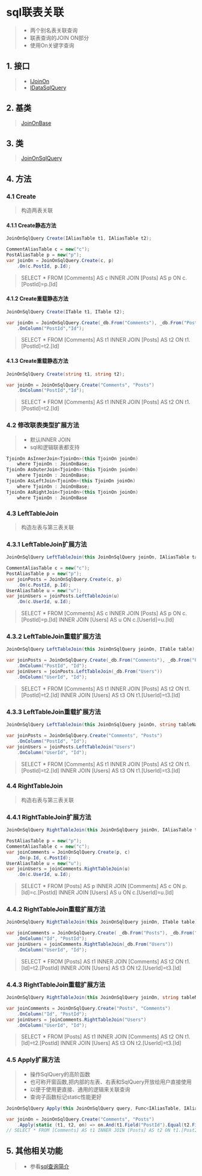 # sql联表关联
>* 两个别名表关联查询
>* 联表查询的JOIN ON部分
>* 使用On关键字查询

## 1. 接口
>* [IJoinOn](xref:ShadowSql.Join.IJoinOn)
>* [IDataSqlQuery](xref:ShadowSql.Queries.IDataSqlQuery)

## 2. 基类
>[JoinOnBase](xref:ShadowSql.Join.JoinOnBase)

## 3. 类
>[JoinOnSqlQuery](xref:ShadowSql.Join.JoinOnSqlQuery)

## 4. 方法
### 4.1 Create
>构造两表关联
#### 4.1.1 Create静态方法
```csharp
JoinOnSqlQuery Create(IAliasTable t1, IAliasTable t2);
```
```csharp
CommentAliasTable c = new("c");
PostAliasTable p = new("p");
var joinOn = JoinOnSqlQuery.Create(c, p)
    .On(c.PostId, p.Id);
```
>SELECT * FROM [Comments] AS c INNER JOIN [Posts] AS p ON c.[PostId]=p.[Id]

#### 4.1.2 Create重载静态方法
```csharp
JoinOnSqlQuery Create(ITable t1, ITable t2);
```
```csharp
var joinOn = JoinOnSqlQuery.Create(_db.From("Comments"), _db.From("Posts"))
    .OnColumn("PostId","Id");
```
>SELECT * FROM [Comments] AS t1 INNER JOIN [Posts] AS t2 ON t1.[PostId]=t2.[Id]

#### 4.1.3 Create重载静态方法
```csharp
JoinOnSqlQuery Create(string t1, string t2);
```
```csharp
var joinOn = JoinOnSqlQuery.Create("Comments", "Posts")
    .OnColumn("PostId","Id");
```
>SELECT * FROM [Comments] AS t1 INNER JOIN [Posts] AS t2 ON t1.[PostId]=t2.[Id]

### 4.2 修改联表类型扩展方法
>* 默认INNER JOIN
>* sql和逻辑联表都支持
```csharp
TjoinOn AsInnerJoin<TjoinOn>(this TjoinOn joinOn)
    where TjoinOn : JoinOnBase;
TjoinOn AsOuterJoin<TjoinOn>(this TjoinOn joinOn)
    where TjoinOn : JoinOnBase;
TjoinOn AsLeftJoin<TjoinOn>(this TjoinOn joinOn)
    where TjoinOn : JoinOnBase;
TjoinOn AsRightJoin<TjoinOn>(this TjoinOn joinOn)
    where TjoinOn : JoinOnBase
```

### 4.3 LeftTableJoin
>构造左表与第三表关联
### 4.3.1 LeftTableJoin扩展方法
```csharp
JoinOnSqlQuery LeftTableJoin(this JoinOnSqlQuery joinOn, IAliasTable table);
```
```csharp
CommentAliasTable c = new("c");
PostAliasTable p = new("p");
var joinPosts = JoinOnSqlQuery.Create(c, p)
    .On(c.PostId, p.Id);
UserAliasTable u = new("u");
var joinUsers = joinPosts.LeftTableJoin(u)
    .On(c.UserId, u.Id);
```
>SELECT * FROM [Comments] AS c INNER JOIN [Posts] AS p ON c.[PostId]=p.[Id] INNER JOIN [Users] AS u ON c.[UserId]=u.[Id]

### 4.3.2 LeftTableJoin重载扩展方法
```csharp
JoinOnSqlQuery LeftTableJoin(this JoinOnSqlQuery joinOn, ITable table);
```
```csharp
var joinPosts = JoinOnSqlQuery.Create(_db.From("Comments"), _db.From("Posts"))
    .OnColumn("PostId", "Id");
var joinUsers = joinPosts.LeftTableJoin(_db.From("Users"))
    .OnColumn("UserId", "Id");
```
>SELECT * FROM [Comments] AS t1 INNER JOIN [Posts] AS t2 ON t1.[PostId]=t2.[Id] INNER JOIN [Users] AS t3 ON t1.[UserId]=t3.[Id]

### 4.3.3 LeftTableJoin重载扩展方法
```csharp
JoinOnSqlQuery LeftTableJoin(this JoinOnSqlQuery joinOn, string tableName);
```
```csharp
var joinPosts = JoinOnSqlQuery.Create("Comments", "Posts")
    .OnColumn("PostId", "Id");
var joinUsers = joinPosts.LeftTableJoin("Users")
    .OnColumn("UserId", "Id");
```
>SELECT * FROM [Comments] AS t1 INNER JOIN [Posts] AS t2 ON t1.[PostId]=t2.[Id] INNER JOIN [Users] AS t3 ON t1.[UserId]=t3.[Id]

### 4.4 RightTableJoin
>构造右表与第三表关联
### 4.4.1 RightTableJoin扩展方法
```csharp
JoinOnSqlQuery RightTableJoin(this JoinOnSqlQuery joinOn, IAliasTable table);
```
```csharp
PostAliasTable p = new("p");
CommentAliasTable c = new("c");        
var joinComments = JoinOnSqlQuery.Create(p, c)
    .On(p.Id, c.PostId);
UserAliasTable u = new("u");
var joinUsers = joinComments.RightTableJoin(u)
    .On(c.UserId, u.Id);
```
>SELECT * FROM [Posts] AS p INNER JOIN [Comments] AS c ON p.[Id]=c.[PostId] INNER JOIN [Users] AS u ON c.[UserId]=u.[Id]

### 4.4.2 RightTableJoin重载扩展方法
```csharp
JoinOnSqlQuery RightTableJoin(this JoinOnSqlQuery joinOn, ITable table);
```
```csharp
var joinComments = JoinOnSqlQuery.Create( _db.From("Posts"), _db.From("Comments"))
    .OnColumn("Id", "PostId");
var joinUsers = joinComments.RightTableJoin(_db.From("Users"))
    .OnColumn("UserId", "Id");
```
>SELECT * FROM [Posts] AS t1 INNER JOIN [Comments] AS t2 ON t1.[Id]=t2.[PostId] INNER JOIN [Users] AS t3 ON t2.[UserId]=t3.[Id]

### 4.4.3 RightTableJoin重载扩展方法
```csharp
JoinOnSqlQuery RightTableJoin(this JoinOnSqlQuery joinOn, string tableName);
```
```csharp
var joinComments = JoinOnSqlQuery.Create("Posts", "Comments")
    .OnColumn("Id", "PostId");
var joinUsers = joinComments.RightTableJoin("Users")
    .OnColumn("UserId", "Id");
```
>SELECT * FROM [Posts] AS t1 INNER JOIN [Comments] AS t2 ON t1.[Id]=t2.[PostId] INNER JOIN [Users] AS t3 ON t2.[UserId]=t3.[Id]

### 4.5 Apply扩展方法
>* 操作SqlQuery的高阶函数
>* 也可称开窗函数,把内部的左表、右表和SqlQuery开放给用户直接使用
>* 以便于使用更直接、通用的逻辑来关联查询
>* 查询子函数标记static性能更好
```csharp
JoinOnSqlQuery Apply(this JoinOnSqlQuery query, Func<IAliasTable, IAliasTable, SqlQuery, SqlQuery> on);
```
```csharp
var joinOn = JoinOnSqlQuery.Create("Comments", "Posts")
    .Apply(static (t1, t2, on) => on.And(t1.Field("PostId").Equal(t2.Field("Id"))));
// SELECT * FROM [Comments] AS t1 INNER JOIN [Posts] AS t2 ON t1.[PostId]=t2.[Id]
```

## 5. 其他相关功能
>* 参看[sql查询简介](./index.md)